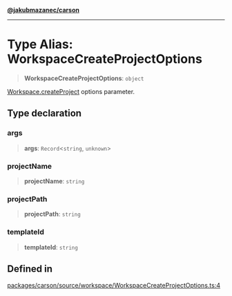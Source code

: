 [**@jakubmazanec/carson**](../README.md)

---

# Type Alias: WorkspaceCreateProjectOptions

> **WorkspaceCreateProjectOptions**: `object`

[Workspace.createProject](../classes/Workspace.md#createproject) options parameter.

## Type declaration

### args

> **args**: `Record`\<`string`, `unknown`\>

### projectName

> **projectName**: `string`

### projectPath

> **projectPath**: `string`

### templateId

> **templateId**: `string`

## Defined in

[packages/carson/source/workspace/WorkspaceCreateProjectOptions.ts:4](https://github.com/jakubmazanec/tools/blob/3e339f67fc5b5cd011c28acb315570a2f29efedc/packages/carson/source/workspace/WorkspaceCreateProjectOptions.ts#L4)

